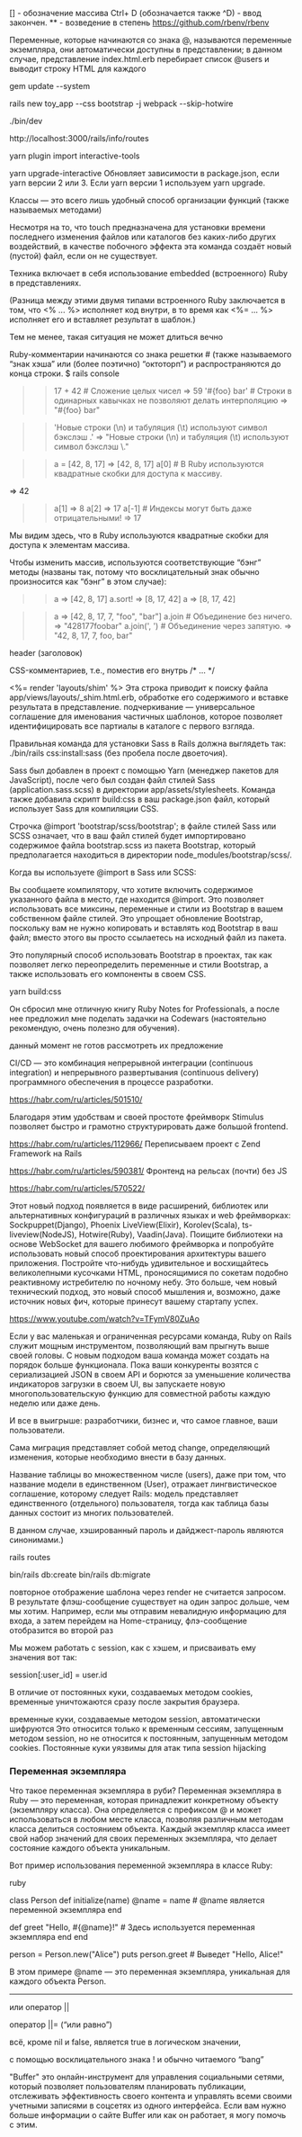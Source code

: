 [] - обозначение массива
Ctrl+ D (обозначается также ^D) - ввод закончен.
** - возведение в степень
https://github.com/rbenv/rbenv

Переменные, которые начинаются со знака @, называются переменные экземпляра, они автоматически доступны в представлении; в данном случае, представление index.html.erb перебирает список @users и выводит строку HTML для каждого

gem update --system

rails new toy_app --css bootstrap -j webpack --skip-hotwire


./bin/dev

http://localhost:3000/rails/info/routes

yarn plugin import interactive-tools

yarn upgrade-interactive Обновляет зависимости в package.json, если yarn версии 2 или 3. Если yarn версии 1 используем yarn upgrade.

Классы — это всего лишь удобный способ организации функций (также называемых методами)


Несмотря на то, что touch предназначена для установки времени последнего изменения файлов или каталогов без каких-либо других воздействий, в качестве побочного эффекта эта команда создаёт новый (пустой) файл, если он не существует.

Техника включает в себя использование embedded (встроенного) Ruby в представлениях. 

(Разница между этими двумя типами встроенного Ruby заключается в том, что <% ... %> исполняет код внутри, в то время как <%= ... %> исполняет его и вставляет результат в шаблон.)

Тем не менее, такая ситуация не может длиться вечно

Ruby-комментарии начинаются со знака решетки # (также называемого “знак хэша” или (более поэтично) “октоторп”) и распространяются до конца строки.
$ rails console
>> 17 + 42   # Сложение целых чисел
=> 59
>> '#{foo} bar'     # Строки в одинарных кавычках не позволяют делать интерполяцию
=> "\#{foo} bar"

>> 'Новые строки (\n) и табуляция (\t) используют символ бэкслэш \.'
=> "Новые строки (\\n) и табуляция (\\t) используют символ бэкслэш \\."

>> a = [42, 8, 17]
=> [42, 8, 17]
>> a[0]               # В Ruby используются квадратные скобки для доступа к массиву.

=> 42
>> a[1]
=> 8
>> a[2]
=> 17
>> a[-1]              # Индексы могут быть даже отрицательными!
=> 17

Мы видим здесь, что в Ruby используются квадратные скобки для доступа к элементам массива.

Чтобы изменить массив, используются соответствующие “бэнг” методы (названы так, потому что восклицательный знак обычно произносится как “бэнг” в этом случае):

>> a
=> [42, 8, 17]
>> a.sort!
=> [8, 17, 42]
>> a
=> [8, 17, 42]

>> a
=> [42, 8, 17, 7, "foo", "bar"]
>> a.join                       # Объединение без ничего.
=> "428177foobar"
>> a.join(', ')                 # Объединение через запятую.
=> "42, 8, 17, 7, foo, bar"

header (заголовок) 

CSS-комментариев, т.e., поместив его внутрь /* … */

<%= render 'layouts/shim' %>
Эта строка приводит к поиску файла app/views/layouts/_shim.html.erb, обработке его содержимого и вставке результата в представление.
подчеркивание — универсальное соглашение для именования частичных шаблонов, которое позволяет идентифицировать все партиалы в каталоге с первого взгляда.

Правильная команда для установки Sass в Rails должна выглядеть так: ./bin/rails css:install:sass (без пробела после двоеточия). 

Sass был добавлен в проект с помощью Yarn (менеджер пакетов для JavaScript), после чего был создан файл стилей Sass (application.sass.scss) в директории app/assets/stylesheets. Команда также добавила скрипт build:css в ваш package.json файл, который использует Sass для компиляции CSS.

Строчка @import 'bootstrap/scss/bootstrap'; в файле стилей Sass или SCSS означает, что в ваш файл стилей будет импортировано содержимое файла bootstrap.scss из пакета Bootstrap, который предполагается находиться в директории node_modules/bootstrap/scss/.

Когда вы используете @import в Sass или SCSS:

Вы сообщаете компилятору, что хотите включить содержимое указанного файла в место, где находится @import.
Это позволяет использовать все миксины, переменные и стили из Bootstrap в вашем собственном файле стилей.
Это упрощает обновление Bootstrap, поскольку вам не нужно копировать и вставлять код Bootstrap в ваш файл; вместо этого вы просто ссылаетесь на исходный файл из пакета.

Это популярный способ использовать Bootstrap в проектах, так как позволяет легко переопределить переменные и стили Bootstrap, а также использовать его компоненты в своем CSS.

yarn build:css

Он сбросил мне отличную книгу Ruby Notes for Professionals, а после нее предложил мне поделать задачки на Codewars (настоятельно рекомендую, очень полезно для обучения).

данный момент не готов рассмотреть их предложение


CI/CD — это комбинация непрерывной интеграции (continuous integration) и непрерывного развертывания (continuous delivery) программного обеспечения в процессе разработки. 

https://habr.com/ru/articles/501510/

Благодаря этим удобствам и своей простоте фреймворк Stimulus позволяет быстро и грамотно структурировать даже большой frontend.

https://habr.com/ru/articles/112966/   Переписываем проект с Zend Framework на Rails

https://habr.com/ru/articles/590381/  Фронтенд на рельсах (почти) без JS

https://habr.com/ru/articles/570522/

Этот новый подход появляется в виде расширений, библиотек или альтернативных конфигураций в различных языках и web фреймворках: Sockpuppet(Django), Phoenix LiveView(Elixir), Korolev(Scala), ts-liveview(NodeJS), Hotwire(Ruby), Vaadin(Java). Поищите библиотеки на основе WebSocket для вашего любимого фреймворка и попробуйте использовать новый способ проектирования архитектуры вашего приложения. Постройте что-нибудь удивительное и восхищайтесь великолепными кусочками HTML, проносящимися по сокетам подобно реактивному истребителю по ночному небу. Это больше, чем новый технический подход, это новый способ мышления и, возможно, даже источник новых фич, которые принесут вашему стартапу успех.

https://www.youtube.com/watch?v=TFymV80ZuAo

Если у вас маленькая и ограниченная ресурсами команда, Ruby on Rails служит мощным инструментом, позволяющий вам прыгнуть выше своей головы. С новым подходом ваша команда может создать на порядок больше функционала. Пока ваши конкуренты возятся с сериализацией JSON в своем API и борются за уменьшение количества индикаторов загрузки в своем UI, вы запускаете новую многопользовательскую функцию для совместной работы каждую неделю или даже день.

И все в выигрыше: разработчики, бизнес и, что самое главное, ваши пользователи.

Сама миграция представляет собой метод change, определяющий изменения, которые необходимо внести в базу данных. 

Название таблицы во множественном числе (users), даже при том, что название модели в единственном (User), отражает лингвистическое соглашение, которому следует Rails: модель представляет единственного (отдельного) пользователя, тогда как таблица базы данных состоит из многих пользователей.

В данном случае, хэшированный пароль и дайджест-пароль являются синонимами.)

rails routes

bin/rails db:create
bin/rails db:migrate

 повторное отображение шаблона через render не считается запросом. В результате флэш-сообщение существует на один запрос дольше, чем мы хотим. Например, если мы отправим невалидную информацию для входа, а затем перейдем на Home-страницу, флэ-сообщение отобразится во второй раз

 Мы можем работать с session, как с хэшем, и присваивать ему значения вот так:

session[:user_id] = user.id

В отличие от постоянных куки, создаваемых методом cookies, временные уничтожаются сразу после закрытия браузера.

временные куки, создаваемые методом session, автоматически шифруются
Это относится только к временным сессиям, запущенным методом session, но не относится к постоянным, запущенным методом cookies. Постоянные куки уязвимы для атак типа session hijacking

### Переменная экземпляра
Что такое переменная экземпляра в руби?
Переменная экземпляра в Ruby — это переменная, которая принадлежит конкретному объекту (экземпляру класса). Она определяется с префиксом @ и может использоваться в любом месте класса, позволяя различным методам класса делиться состоянием объекта. Каждый экземпляр класса имеет свой набор значений для своих переменных экземпляра, что делает состояние каждого объекта уникальным.

Вот пример использования переменной экземпляра в классе Ruby:

ruby

class Person
  def initialize(name)
    @name = name  # @name является переменной экземпляра
  end

  def greet
    "Hello, #{@name}!"  # Здесь используется переменная экземпляра
  end
end

person = Person.new("Alice")
puts person.greet  # Выведет "Hello, Alice!"

В этом примере @name — это переменная экземпляра, уникальная для каждого объекта Person.

---
или оператор ||

оператор ||= (“или равно”) 

всё, кроме nil и false, является true в логическом значении,

с помощью восклицательного знака ! и обычно читаемого “bang”

"Buffer" это онлайн-инструмент для управления социальными сетями, который позволяет пользователям планировать публикации, отслеживать эффективность своего контента и управлять всеми своими учетными записями в соцсетях из одного интерфейса. Если вам нужно больше информации о сайте Buffer или как он работает, я могу помочь с этим.